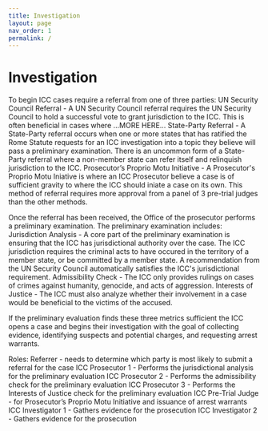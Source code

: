 ```yaml
---
title: Investigation
layout: page
nav_order: 1
permalink: /
---
```


# Investigation

To begin ICC cases require a referral from one of three parties: 
UN Security Council Referral - A UN Security Council referral requires the UN Security Council to hold a successful vote to grant jurisdiction to the ICC. This is often beneficial in cases where ...MORE HERE...
State-Party Referral - A State-Party referral occurs when one or more states that has ratified the Rome Statute requests for an ICC investigation into a topic they believe will pass a preliminary examination. There is an uncommon form of a State-Party referral where a non-member state can refer itself and relinquish jurisdiction to the ICC.
Prosecutor’s Proprio Motu Initiative - A Prosecutor's Proprio Motu Iniative is where an ICC Prosecutor believe a case is of sufficient gravity to where the ICC should iniate a case on its own. This method of referral requires more approval from a panel of 3 pre-trial judges than the other methods.

Once the referral has been received, the Office of the prosecutor performs a preliminary examination. The preliminary examination includes:
Jurisdiction Analysis - A core part of the preliminary examination is ensuring that the ICC has jurisdictional authority over the case. The ICC jurisdiction requires the criminal acts to have occured in the territory of a member state, or be committed by a member state. A recommendation from the UN Security Council automatically satisfies the ICC's jurisdictional requirement.
Admissibility Check - The ICC only provides rulings on cases of crimes against humanity, genocide, and acts of aggression. 
Interests of Justice - The ICC must also analyze whether their involvement in a case would be beneficial to the victims of the accused. 

If the preliminary evaluation finds these three metrics sufficient the ICC opens a case and begins their investigation with the goal of collecting evidence, identifying suspects and potential charges, and requesting arrest warrants.

Roles:
    Referrer - needs to determine which party is most likely to submit a referral for the case
    ICC Prosecutor 1 - Performs the jurisdictional analysis for the preliminary evaluation
    ICC Prosecutor 2 - Performs the admissibility check for the preliminary evaluation
    ICC Prosecutor 3 - Performs the Interests of Justice check for the preliminary evaluation
    ICC Pre-Trial Judge - for Prosecutor’s Proprio Motu Initiative and issuance of arrest warrants
    ICC Investigator 1 - Gathers evidence for the prosecution
    ICC Investigator 2 - Gathers evidence for the prosecution
